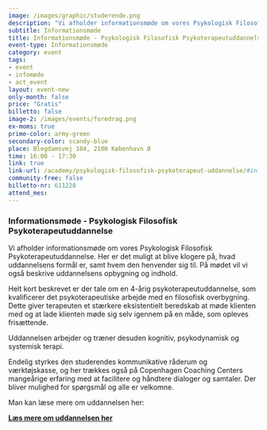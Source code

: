 ```yaml
---
image: /images/graphic/studerende.png
description: "Vi afholder informationsmøde om vores Psykologisk Filosofisk Psykoterapeutuddannelse. Her er det muligt at blive klogere på, hvad uddannelsens formål er, samt hvem den henvender sig til. På mødet vil vi også beskrive uddannelsens opbygning og indhold."
subtitle: Informationsmøde
title: Informationsmøde - Psykologisk Filosofisk Psykoterapeutuddannelse
event-type: Informationsmøde
category: event
tags:
- event
- infomøde
- act_event
layout: event-new
only-month: false
price: "Gratis"
billetto: false
image-2: /images/events/foredrag.png
ex-moms: true
prime-color: army-green
secondary-color: scandy-blue
place: Blegdamsvej 104, 2100 København Ø
time: 16:00 - 17:30
link: true
link-url: /academy/psykologisk-filosofisk-psykoterapeut-uddannelse/#infomode
community-free: false
billetto-nr: 611228
attend_mes:
---
```

### Informationsmøde - Psykologisk Filosofisk Psykoterapeutuddannelse

Vi afholder informationsmøde om vores Psykologisk Filosofisk Psykoterapeutuddannelse. Her er det muligt at blive klogere på, hvad uddannelsens formål er, samt hvem den henvender sig til. På mødet vil vi også beskrive uddannelsens opbygning og indhold.

Helt kort beskrevet er der tale om en 4-årig psykoterapeutuddannelse, som kvalificerer det psykoterapeutiske arbejde med en filosofisk overbygning. Dette giver terapeuten et stærkere eksistentielt beredskab at møde klienten med og at lade klienten møde sig selv igennem på en måde, som opleves frisættende.  

Uddannelsen arbejder og træner desuden kognitiv, psykodynamisk og systemisk terapi.

Endelig styrkes den studerendes kommunikative råderum og værktøjskasse, og her trækkes også på Copenhagen Coaching Centers mangeårige erfaring med at facilitere og håndtere dialoger og samtaler.
Der bliver mulighed for spørgsmål og alle er velkomne.

Man kan læse mere om uddannelsen her: 

<ins>**[Læs mere om uddannelsen her](/academy/psykologisk-filosofisk-psykoterapeut-uddannelse/)**</ins>